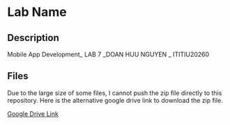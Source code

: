 # Lab Name

## Description

Mobile App Development_ LAB 7 _DOAN HUU NGUYEN _ ITITIU20260

## Files

Due to the large size of some files, I cannot push the zip file directly to this repository. Here is the alternative google drive link to download the zip file.



[Google Drive Link](https://drive.google.com/file/d/1z3MV8IVFMfGEZsMnOivmDfGVEP7wvgMl/view?usp=sharing)

